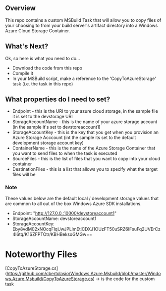 ## Overview 

This repo contains a custom MSBuild Task that will allow you to copy files of your choosing to from 
your build server's artifact directory into a Windows Azure Cloud Storage Container.

## What's Next?

Ok, so here is what you need to do...

* Download the code from this repo
* Compile it
* In your MSBuild script, make a reference to the 'CopyToAzureStorage' task (i.e. the task in this repo)

## What properties do I need to set?
* Endpoint - this is the URI to your azure cloud storage, in the sample file it is set to the devstorage URI
* StorageAccountName - this is the name of your azure storage account (in the sample it's set to devstoreaccount1)
* StorageAccountKey - this is the key that you get when you provision an Azure Storage Acccount (int the sample its set to the default development storage account key)
* ContainerName - this is the name of the Azure Storage Container that you want to send files to when the task is executed
* SourceFiles - this is the list of files that you want to copy into your cloud container
* DestinationFiles - this is a list that allows you to specify what the target files will be

### Note #

These values below are the default local / development storage values that are common to all out of the box Windows Azure SDK installations.

* Endpoint: "http://127.0.0.:10000/devstoreaccount1"
* StorageAccountName: devstoreaccount1
* StorageAccountKey: Eby8vdM02xNOcqFlqUwJPLlmEtlCDXJ1OUzFT50uSRZ6IFsuFq2UVErCz4I6tq/K1SZFPTOtr/KBHBeksoGMGw==

# Noteworthy Files #
[CopyToAzureStorage.cs] (https://github.com/cbertolasio/Windows.Azure.Msbuild/blob/master/Windows.Azure.Msbuild/CopyToAzureStorage.cs) -> is the code for the custom task